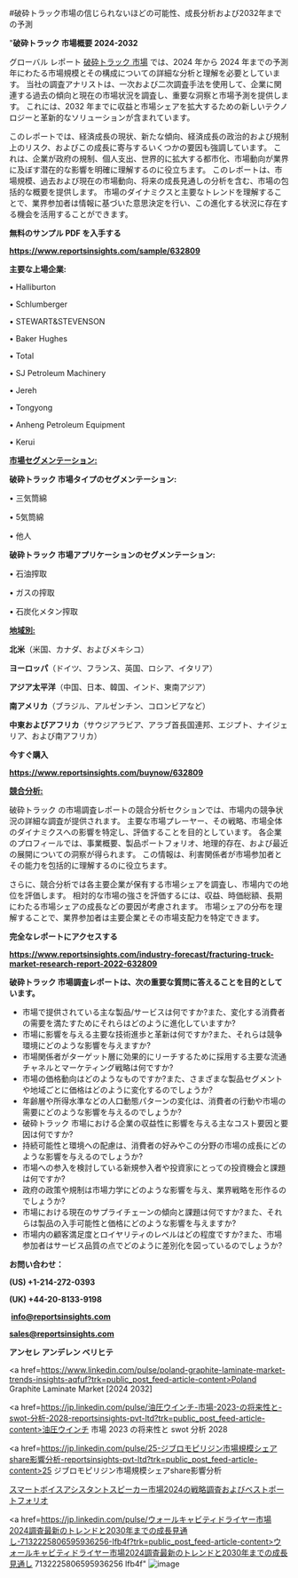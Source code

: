 #破砕トラック市場の信じられないほどの可能性、成長分析および2032年までの予測

"<strong>破砕トラック 市場概要 2024-2032</strong>

グローバル レポート <a href=https://www.reportsinsights.com/sample/632809>破砕トラック 市場</a> では、2024 年から 2024 年までの予測年にわたる市場規模とその構成についての詳細な分析と理解を必要としています。 当社の調査アナリストは、一次および二次調査手法を使用して、企業に関連する過去の傾向と現在の市場状況を調査し、重要な洞察と市場予測を提供します。 これには、2032 年までに収益と市場シェアを拡大​​するための新しいテクノロジーと革新的なソリューションが含まれています。

このレポートでは、経済成長の現状、新たな傾向、経済成長の政治的および規制上のリスク、およびこの成長に寄与するいくつかの要因も強調しています。 これは、企業が政府の規制、個人支出、世界的に拡大する都市化、市場動向が業界に及ぼす潜在的な影響を明確に理解するのに役立ちます。 このレポートは、市場規模、過去および現在の市場動向、将来の成長見通しの分析を含む、市場の包括的な概要を提供します。 市場のダイナミクスと主要なトレンドを理解することで、業界参加者は情報に基づいた意思決定を行い、この進化する状況に存在する機会を活用することができます。

<strong><b>無料のサンプル PDF を入手する</b></strong>

<a href=https://www.reportsinsights.com/sample/632809><strong><u>https://www.reportsinsights.com/sample/632809</u></strong></a>

<strong>主要な上場企業:</strong>

• Halliburton

• Schlumberger

• STEWART&STEVENSON

• Baker Hughes

• Total

• SJ Petroleum Machinery

• Jereh

• Tongyong

• Anheng Petroleum Equipment

• Kerui

<strong><u>市場セグメンテーション</u></strong><strong><u>:</u></strong>

<strong>破砕トラック 市場タイプのセグメンテーション:</strong>

• 三気筒綿

• 5気筒綿

• 他人

<strong>破砕トラック 市場アプリケーションのセグメンテーション:</strong>

• 石油搾取

• ガスの搾取

• 石炭化メタン搾取

<strong><u>地域別</u></strong><strong><u>:</u></strong>

<strong>北米</strong>（米国、カナダ、およびメキシコ）

<strong>ヨーロッパ</strong>（ドイツ、フランス、英国、ロシア、イタリア）

<strong>アジア太平洋</strong>（中国、日本、韓国、インド、東南アジア）

<strong>南アメリカ</strong>（ブラジル、アルゼンチン、コロンビアなど）

<strong>中東およびアフリカ</strong>（サウジアラビア、アラブ首長国連邦、エジプト、ナイジェリア、および南アフリカ）

<strong>今すぐ購入</strong>

<a href=https://www.reportsinsights.com/buynow/632809><strong><u>https://www.reportsinsights.com/buynow/632809</u></strong></a>

<strong><u>競合分析:</u></strong>

破砕トラック の市場調査レポートの競合分析セクションでは、市場内の競争状況の詳細な調査が提供されます。 主要な市場プレーヤー、その戦略、市場全体のダイナミクスへの影響を特定し、評価することを目的としています。 各企業のプロフィールでは、事業概要、製品ポートフォリオ、地理的存在、および最近の展開についての洞察が得られます。 この情報は、利害関係者が市場参加者とその能力を包括的に理解するのに役立ちます。

さらに、競合分析では各主要企業が保有する市場シェアを調査し、市場内での地位を評価します。 相対的な市場の強さを評価するには、収益、時価総額、長期にわたる市場シェアの成長などの要因が考慮されます。 市場シェアの分布を理解することで、業界参加者は主要企業とその市場支配力を特定できます。

<strong>完全なレポートにアクセスする</strong>

<a href=https://www.reportsinsights.com/industry-forecast/fracturing-truck-market-research-report-2022-632809><strong><u><b>https://www.reportsinsights.com/industry-forecast/fracturing-truck-market-research-report-2022-632809</b></u></strong></a>

<strong><b>破砕トラック 市場調査レポートは、次の重要な質問に答えることを目的としています。</b></strong>
<ul>
  <li>市場で提供されている主な製品/サービスは何ですか?また、変化する消費者の需要を満たすためにそれらはどのように進化していますか?</li>
  <li>市場に影響を与える主要な技術進歩と革新は何ですか?また、それらは競争環境にどのような影響を与えますか?</li>
  <li>市場関係者がターゲット層に効果的にリーチするために採用する主要な流通チャネルとマーケティング戦略は何ですか?</li>
  <li>市場の価格動向はどのようなものですか?また、さまざまな製品セグメントや地域ごとに価格はどのように変化するのでしょうか?</li>
  <li>年齢層や所得水準などの人口動態パターンの変化は、消費者の行動や市場の需要にどのような影響を与えるのでしょうか?</li>
  <li>破砕トラック 市場における企業の収益性に影響を与える主なコスト要因と要因は何ですか?</li>
  <li>持続可能性と環境への配慮は、消費者の好みやこの分野の市場の成長にどのような影響を与えるのでしょうか?</li>
  <li>市場への参入を検討している新規参入者や投資家にとっての投資機会と課題は何ですか?</li>
  <li>政府の政策や規制は市場力学にどのような影響を与え、業界戦略を形作るのでしょうか?</li>
  <li>市場における現在のサプライチェーンの傾向と課題は何ですか?また、それらは製品の入手可能性と価格にどのような影響を与えますか?</li>
  <li>市場内の顧客満足度とロイヤリティのレベルはどの程度ですか?また、市場参加者はサービス品質の点でどのように差別化を図っているのでしょうか?</li>
</ul>
<strong>お問い合わせ：</strong>

<strong>(US) +1-214-272-0393</strong>

<strong>(UK) +44-20-8133-9198</strong>

<strong> </strong><a href=info@reportsinsights.com><strong><u>info@reportsinsights.com</u></strong></a>

<a href=sales@reportsinsights.com><strong><u>sales@reportsinsights.com</u></strong></a>

<strong>アンセレ アンデレン ベリヒテ</strong>

<a href=https://www.linkedin.com/pulse/poland-graphite-laminate-market-trends-insights-aqfuf?trk=public_post_feed-article-content>Poland Graphite Laminate Market [2024 2032]</a>

<a href=https://jp.linkedin.com/pulse/油圧ウインチ-市場-2023-の将来性と-swot-分析-2028-reportsinsights-pvt-ltd?trk=public_post_feed-article-content>油圧ウインチ 市場 2023 の将来性と swot 分析 2028</a>

<a href=https://jp.linkedin.com/pulse/25-ジブロモピリジン市場規模シェアshare影響分析-reportsinsights-pvt-ltd?trk=public_post_feed-article-content>25 ジブロモピリジン市場規模シェアshare影響分析</a>

<a href=https://www.linkedin.com/pulse/スマートボイスアシスタントスピーカー市場2024の戦略調査およびベストポートフォリオ-reports-insights-expert-zg7kf/>スマートボイスアシスタントスピーカー市場2024の戦略調査およびベストポートフォリオ</a>

<a href=https://jp.linkedin.com/pulse/ウォールキャビティドライヤー市場2024調査最新のトレンドと2030年までの成長見通し-7132225806595936256-lfb4f?trk=public_post_feed-article-content>ウォールキャビティドライヤー市場2024調査最新のトレンドと2030年までの成長見通し 7132225806595936256 lfb4f</a>"
![image](https://github.com/aanak123/RIMarketer1/assets/158471119/46a9c064-f9b0-4324-ae9f-b042335a3443)
